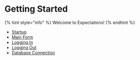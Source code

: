 # Getting Started

{% hint style="info" %}
Welcome to Expectations!
{% endhint %}



* [Startup](7jjp.md)
* [Main Form](7jjr.md)
* [Logging In](7d2o.md)
* [Logging Out](7d4g.md)
* [Database Connection](7mnk.md)
